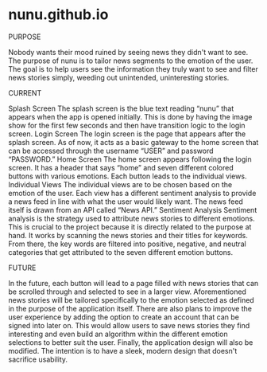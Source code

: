 # nunu.github.io
PURPOSE

Nobody wants their mood ruined by seeing news they didn't want to see. The purpose of nunu is to tailor news segments to the emotion of the user. The goal is to help users see the information they truly want to see and filter news stories simply, weeding out unintended, uninteresting stories. 

CURRENT

Splash Screen
   The splash screen is the blue text reading “nunu” that appears when the app is opened initially. This is done by having the image show for the first few seconds and then have      transition logic to the login screen. 
Login Screen
   The login screen is the page that appears after the splash screen. As of now, it acts as a basic gateway to the home screen that can be accessed through the username “USER” and    password “PASSWORD.”
Home Screen
   The home screen appears following the login screen. It has a header that says “home” and seven different colored buttons with various emotions. Each button leads to the            individual views. 
Individual Views
   The individual views are to be chosen based on the emotion of the user. Each view has a different sentiment analysis to provide a news feed in line with what the user would        likely want. The news feed itself is drawn from an API called “News API.” 
Sentiment Analysis
   Sentiment analysis is the strategy used to attribute news stories to different emotions. This is crucial to the project because it is directly related to the purpose at hand.      It works by scanning the news stories and their titles for keywords. From there, the key words are filtered into positive, negative, and neutral categories that get attributed     to the seven different emotion buttons.

FUTURE

In the future, each button will lead to a page filled with news stories that can be scrolled through and selected to see in a larger view. Aforementioned news stories will be tailored specifically to the emotion selected as defined in the purpose of the application itself. There are also plans to improve the user experience by adding the option to create an account that can be signed into later on. This would allow users to save news stories they find interesting and even build an algorithm within the different emotion selections to better suit the user. Finally, the application design will also be modified. The intention is to have a sleek, modern design that doesn't sacrifice usability. 
